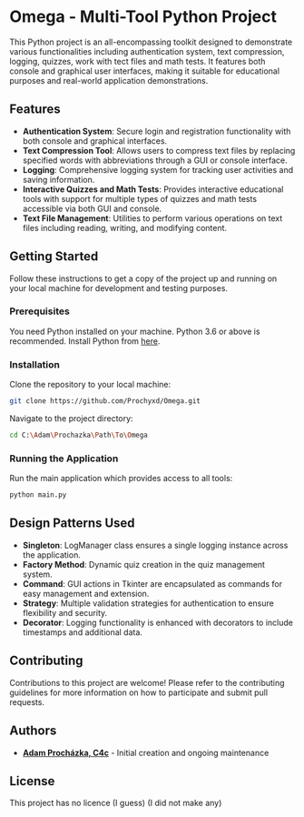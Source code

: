 # Omega - Multi-Tool Python Project

This Python project is an all-encompassing toolkit designed to demonstrate various functionalities including authentication system, text compression, logging, quizzes, work with tect files and math tests. It features both console and graphical user interfaces, making it suitable for educational purposes and real-world application demonstrations.

## Features

- **Authentication System**: Secure login and registration functionality with both console and graphical interfaces.
- **Text Compression Tool**: Allows users to compress text files by replacing specified words with abbreviations through a GUI or console interface.
- **Logging**: Comprehensive logging system for tracking user activities and saving information.
- **Interactive Quizzes and Math Tests**: Provides interactive educational tools with support for multiple types of quizzes and math tests accessible via both GUI and console.
- **Text File Management**: Utilities to perform various operations on text files including reading, writing, and modifying content.

## Getting Started

Follow these instructions to get a copy of the project up and running on your local machine for development and testing purposes.

### Prerequisites

You need Python installed on your machine. Python 3.6 or above is recommended. Install Python from [here](https://www.python.org/downloads/).

### Installation

Clone the repository to your local machine:

```bash
git clone https://github.com/Prochyxd/Omega.git
```

Navigate to the project directory:

```bash
cd C:\Adam\Prochazka\Path\To\Omega
```

### Running the Application

Run the main application which provides access to all tools:

```bash
python main.py
```

## Design Patterns Used

- **Singleton**: LogManager class ensures a single logging instance across the application.
- **Factory Method**: Dynamic quiz creation in the quiz management system.
- **Command**: GUI actions in Tkinter are encapsulated as commands for easy management and extension.
- **Strategy**: Multiple validation strategies for authentication to ensure flexibility and security.
- **Decorator**: Logging functionality is enhanced with decorators to include timestamps and additional data.

## Contributing

Contributions to this project are welcome! Please refer to the contributing guidelines for more information on how to participate and submit pull requests.

## Authors

- **[Adam Procházka, C4c](https://github.com/Prochyxd)** - Initial creation and ongoing maintenance

## License

This project has no licence (I guess) (I did not make any)

